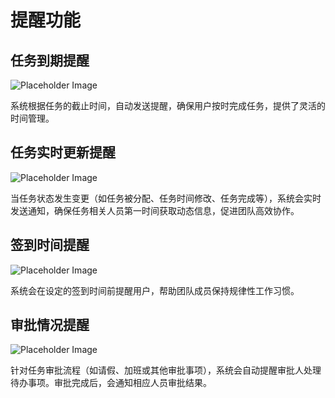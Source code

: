 
# 提醒功能

## 任务到期提醒
![Placeholder Image](https://via.placeholder.com/800x400)

系统根据任务的截止时间，自动发送提醒，确保用户按时完成任务，提供了灵活的时间管理。

## 任务实时更新提醒
![Placeholder Image](https://via.placeholder.com/800x400)

当任务状态发生变更（如任务被分配、任务时间修改、任务完成等），系统会实时发送通知，确保任务相关人员第一时间获取动态信息，促进团队高效协作。

## 签到时间提醒
![Placeholder Image](https://via.placeholder.com/800x400)

系统会在设定的签到时间前提醒用户，帮助团队成员保持规律性工作习惯。

## 审批情况提醒
![Placeholder Image](https://via.placeholder.com/800x400)

针对任务审批流程（如请假、加班或其他审批事项），系统会自动提醒审批人处理待办事项。审批完成后，会通知相应人员审批结果。
